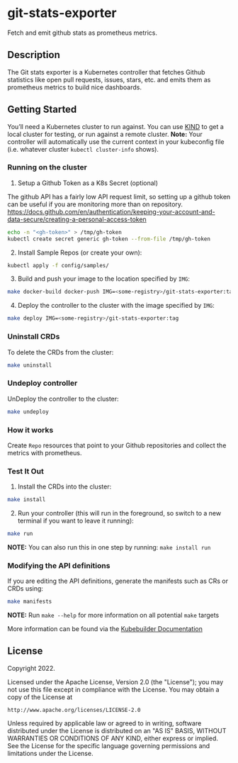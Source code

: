# git-stats-exporter
Fetch and emit github stats as prometheus metrics.


## Description
The Git stats exporter is a Kubernetes controller that fetches Github statistics like open pull requests, issues, stars, etc. and emits them as prometheus metrics to build nice dashboards.

## Getting Started
You’ll need a Kubernetes cluster to run against. You can use [KIND](https://sigs.k8s.io/kind) to get a local cluster for testing, or run against a remote cluster.
**Note:** Your controller will automatically use the current context in your kubeconfig file (i.e. whatever cluster `kubectl cluster-info` shows).

### Running on the cluster
1. Setup a Github Token as a K8s Secret (optional)

The github API has a fairly low API request limit, so setting up a github token can be useful if you are monitoring more than on repository.
https://docs.github.com/en/authentication/keeping-your-account-and-data-secure/creating-a-personal-access-token

```sh
echo -n "<gh-token>" > /tmp/gh-token
kubectl create secret generic gh-token --from-file /tmp/gh-token
```

2. Install Sample Repos (or create your own):

```sh
kubectl apply -f config/samples/
```

3. Build and push your image to the location specified by `IMG`:
	
```sh
make docker-build docker-push IMG=<some-registry>/git-stats-exporter:tag
```
	
4. Deploy the controller to the cluster with the image specified by `IMG`:

```sh
make deploy IMG=<some-registry>/git-stats-exporter:tag
```

### Uninstall CRDs
To delete the CRDs from the cluster:

```sh
make uninstall
```

### Undeploy controller
UnDeploy the controller to the cluster:

```sh
make undeploy
```


### How it works
Create `Repo` resources that point to your Github repositories and collect the metrics with prometheus.


### Test It Out
1. Install the CRDs into the cluster:

```sh
make install
```

2. Run your controller (this will run in the foreground, so switch to a new terminal if you want to leave it running):

```sh
make run
```

**NOTE:** You can also run this in one step by running: `make install run`

### Modifying the API definitions
If you are editing the API definitions, generate the manifests such as CRs or CRDs using:

```sh
make manifests
```

**NOTE:** Run `make --help` for more information on all potential `make` targets

More information can be found via the [Kubebuilder Documentation](https://book.kubebuilder.io/introduction.html)

## License

Copyright 2022.

Licensed under the Apache License, Version 2.0 (the "License");
you may not use this file except in compliance with the License.
You may obtain a copy of the License at

    http://www.apache.org/licenses/LICENSE-2.0

Unless required by applicable law or agreed to in writing, software
distributed under the License is distributed on an "AS IS" BASIS,
WITHOUT WARRANTIES OR CONDITIONS OF ANY KIND, either express or implied.
See the License for the specific language governing permissions and
limitations under the License.

